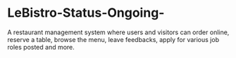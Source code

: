 # LeBistro-Status-Ongoing-
A restaurant management system where users and visitors can order online, reserve a table, browse the menu, leave feedbacks, apply for various job roles posted and more.  
